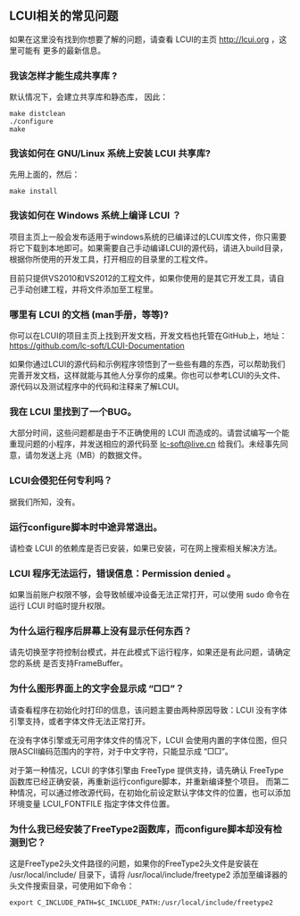 ## LCUI相关的常见问题

如果在这里没有找到你想要了解的问题，请查看 LCUI的主页 http://lcui.org ，这里可能有
更多的最新信息。

### 我该怎样才能生成共享库 ?

默认情况下，会建立共享库和静态库， 因此：

	make distclean
	./configure
	make


### 我该如何在 GNU/Linux 系统上安装 LCUI 共享库?

先用上面的，然后：

	make install


### 我该如何在 Windows 系统上编译 LCUI ？

项目主页上一般会发布适用于windows系统的已编译过的LCUI库文件，你只需要将它下载到本地即可。如果需要自己手动编译LCUI的源代码，请进入build目录，根据你所使用的开发工具，打开相应的目录里的工程文件。

目前只提供VS2010和VS2012的工程文件，如果你使用的是其它开发工具，请自己手动创建工程，并将文件添加至工程里。
	

### 哪里有 LCUI 的文档 (man手册，等等)?

你可以在LCUI的项目主页上找到开发文档，开发文档也托管在GitHub上，地址：https://github.com/lc-soft/LCUI-Documentation

如果你通过LCUI的源代码和示例程序领悟到了一些些有趣的东西，可以帮助我们完善开发文档，这样就能与其他人分享你的成果。你也可以参考LCUI的头文件、源代码以及测试程序中的代码和注释来了解LCUI。


### 我在 LCUI 里找到了一个BUG。
 
大部分时间，这些问题都是由于不正确使用的 LCUI 而造成的。请尝试编写一个能重现问题的小程序，并发送相应的源代码至 lc-soft@live.cn 给我们。未经事先同意，请勿发送上兆（MB）的数据文件。


### LCUI会侵犯任何专利吗？

据我们所知，没有。


### 运行configure脚本时中途异常退出。
	
请检查 LCUI 的依赖库是否已安装，如果已安装，可在网上搜索相关解决方法。


### LCUI 程序无法运行，错误信息：Permission denied 。

如果当前账户权限不够，会导致帧缓冲设备无法正常打开，可以使用 sudo 命令在运行 
LCUI 时临时提升权限。


### 为什么运行程序后屏幕上没有显示任何东西？

请先切换至字符控制台模式，并在此模式下运行程序，如果还是有此问题，请确定您的系统
是否支持FrameBuffer。
 
 
### 为什么图形界面上的文字会显示成 “□□”？

请查看程序在初始化时打印的信息，该问题主要由两种原因导致：LCUI 没有字体引擎支持，或者字体文件无法正常打开。

在没有字体引擎或无可用字体文件的情况下，LCUI 会使用内置的字体位图，但只限ASCII编码范围内的字符，对于中文字符，只能显示成 “□□”。

对于第一种情况，LCUI 的字体引擎由 FreeType 提供支持，请先确认 FreeType 函数库已经正确安装，再重新运行configure脚本，并重新编译整个项目。 而第二种情况，可以通过修改源代码，在初始化前设定默认字体文件的位置，也可以添加环境变量 LCUI_FONTFILE 指定字体文件位置。


### 为什么我已经安装了FreeType2函数库，而configure脚本却没有检测到它？

这是FreeType2头文件路径的问题，如果你的FreeType2头文件是安装在 /usr/local/include/ 目录下，请将 /usr/local/include/freetype2 添加至编译器的头文件搜索目录，可使用如下命令：

	export C_INCLUDE_PATH=$C_INCLUDE_PATH:/usr/local/include/freetype2
